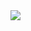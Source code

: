 <a href="https://portal.azure.com/#create/Microsoft.Template/uri/https%3A%2F%2Fraw.githubusercontent.com%2Fwadstromtech%2Fsentinel%2Fmaster%2FPlaybooks%2FRecordedFuture%2FtiIndicators%2FIP%20TI%2FIPDefault%2FAlerting%2Ftemplate.json" target="_blank">
    <img src="https://aka.ms/deploytoazurebutton""/>
</a>
